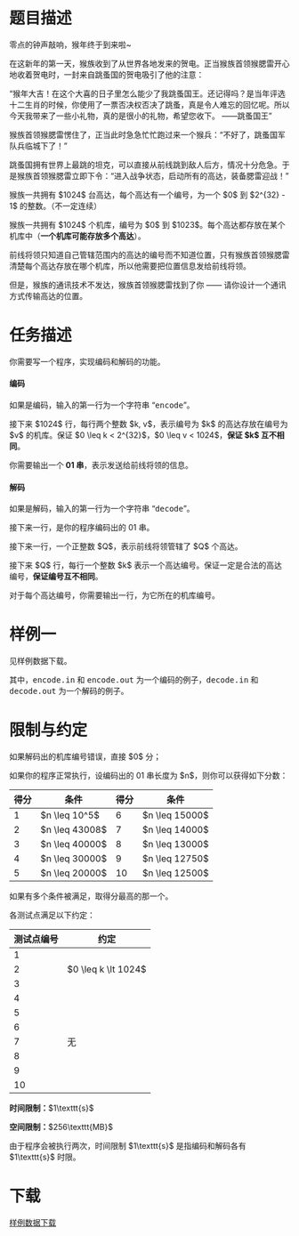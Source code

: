# 题目描述

<p>零点的钟声敲响，猴年终于到来啦~</p>
<p>在这新年的第一天，猴族收到了从世界各地发来的贺电。正当猴族首领猴腮雷开心地收着贺电时，一封来自跳蚤国的贺电吸引了他的注意：</p>
<p>“猴年大吉！在这个大喜的日子里怎么能少了我跳蚤国王。还记得吗？是当年评选十二生肖的时候，你使用了一票否决权否决了跳蚤，真是令人难忘的回忆呢。所以今天我带来了一些小礼物，真的是很小的礼物，希望您收下。 ——跳蚤国王”</p>
<p>猴族首领猴腮雷愣住了，正当此时急急忙忙跑过来一个猴兵：“不好了，跳蚤国军队兵临城下了！”</p>
<p>跳蚤国拥有世界上最跳的坦克，可以直接从前线跳到敌人后方，情况十分危急。于是猴族首领猴腮雷立即下令：“进入战争状态，启动所有的高达，装备腮雷迎战！”</p>
<p>猴族一共拥有 $1024$ 台高达，每个高达有一个编号，为一个 $0$ 到 $2^{32} - 1$ 的整数。（不一定连续）</p>
<p>猴族一共拥有 $1024$ 个机库，编号为 $0$ 到 $1023$。每个高达都存放在某个机库中（<strong>一个机库可能存放多个高达</strong>）。</p>
<p>前线将领只知道自己管辖范围内的高达的编号而不知道位置，只有猴族首领猴腮雷清楚每个高达存放在哪个机库，所以他需要把位置信息发给前线将领。</p>
<p>但是，猴族的通讯技术不发达，猴族首领猴腮雷找到了你 —— 请你设计一个通讯方式传输高达的位置。</p>

# 任务描述


<p>你需要写一个程序，实现编码和解码的功能。</p>
<h4>编码</h4>
<p>如果是编码，输入的第一行为一个字符串 “<samp>encode</samp>”。</p>
<p>接下来 $1024$ 行，每行两个整数 $k, v$，表示编号为 $k$ 的高达存放在编号为 $v$ 的机库。保证 $0 \leq k &lt; 2^{32}$，$0 \leq v &lt; 1024$，<strong>保证 $k$ 互不相同</strong>。</p>
<p>你需要输出一个<strong> 01 串</strong>，表示发送给前线将领的信息。</p>
<h4>解码</h4>
<p>如果是解码，输入的第一行为一个字符串 “<samp>decode</samp>”。</p>
<p>接下来一行，是你的程序编码出的 01 串。</p>
<p>接下来一行，一个正整数 $Q$，表示前线将领管辖了 $Q$ 个高达。</p>
<p>接下来 $Q$ 行，每行一个整数 $k$ 表示一个高达编号。保证一定是合法的高达编号，<strong>保证编号互不相同</strong>。</p>
<p>对于每个高达编号，你需要输出一行，为它所在的机库编号。</p>

# 样例一


<p>见样例数据下载。</p>
<p>其中，<samp>encode.in</samp> 和 <samp>encode.out</samp> 为一个编码的例子，<samp>decode.in</samp> 和 <samp>decode.out</samp> 为一个解码的例子。</p>

# 限制与约定


<p>如果解码出的机库编号错误，直接 $0$ 分；</p>
<p>如果你的程序正常执行，设编码出的 01 串长度为 $n$，则你可以获得如下分数：</p>
<div class="table-responsive">
    <table class="table table-bordered table-text-center table-vertical-middle"><thead><tr><th>得分</th><th>条件</th><th>得分</th><th>条件</th></tr></thead><tbody><tr><td>1</td><td>$n \leq 10^5$</td><td>6</td><td>$n \leq 15000$</td></tr><tr><td>2</td><td>$n \leq 43008$</td><td>7</td><td>$n \leq 14000$</td></tr><tr><td>3</td><td>$n \leq 40000$</td><td>8</td><td>$n \leq 13000$</td></tr><tr><td>4</td><td>$n \leq 30000$</td><td>9</td><td>$n \leq 12750$</td></tr><tr><td>5</td><td>$n \leq 20000$</td><td>10</td><td>$n \leq 12500$</td></tr></tbody></table></div>

<p>如果有多个条件被满足，取得分最高的那一个。</p>
<p>各测试点满足以下约定：</p>
<div class="table-responsive">
    <table class="table table-bordered table-text-center table-vertical-middle"><thead><tr><th>测试点编号</th><th>约定</th></tr></thead><tbody><tr><td>1</td><td rowspan="3">$0 \leq k \lt 1024$</td></tr><tr><td>2</td></tr><tr><td>3</td></tr><tr><td>4</td><td rowspan="7">无</td></tr><tr><td>5</td></tr><tr><td>6</td></tr><tr><td>7</td></tr><tr><td>8</td></tr><tr><td>9</td></tr><tr><td>10</td></tr></tbody></table></div>

<p><strong>时间限制：</strong>$1\texttt{s}$</p>
<p><strong>空间限制：</strong>$256\texttt{MB}$</p>
<p>由于程序会被执行两次，时间限制 $1\texttt{s}$ 是指编码和解码各有 $1\texttt{s}$ 时限。</p>

# 下载


<p><a href="/download.php?type=problem&amp;id=178">样例数据下载</a></p>
